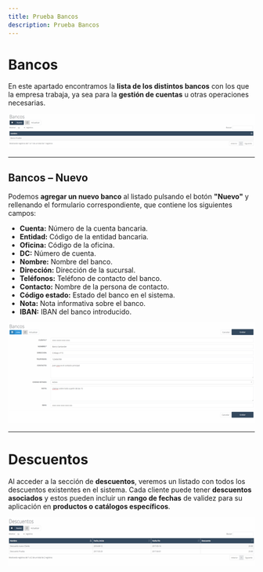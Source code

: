 ```yaml
---
title: Prueba Bancos
description: Prueba Bancos
---
```


# Bancos  

En este apartado encontramos la **lista de los distintos bancos** con los que la empresa trabaja, ya sea para la **gestión de cuentas** u otras operaciones necesarias.  

![](../../../assets/articulos/ban1.png)

---

## **Bancos – Nuevo**  

Podemos **agregar un nuevo banco** al listado pulsando el botón **"Nuevo"** y rellenando el formulario correspondiente, que contiene los siguientes campos:  

- **Cuenta:** Número de la cuenta bancaria.  
- **Entidad:** Código de la entidad bancaria.  
- **Oficina:** Código de la oficina.  
- **DC:** Número de cuenta.  
- **Nombre:** Nombre del banco.  
- **Dirección:** Dirección de la sucursal.  
- **Teléfonos:** Teléfono de contacto del banco.  
- **Contacto:** Nombre de la persona de contacto.  
- **Código estado:** Estado del banco en el sistema.  
- **Nota:** Nota informativa sobre el banco.  
- **IBAN:** IBAN del banco introducido.  

![](../../../assets/articulos/ban2.png) 

---

# **Descuentos**  

Al acceder a la sección de **descuentos**, veremos un listado con todos los descuentos existentes en el sistema. 
Cada cliente puede tener **descuentos asociados** y estos pueden incluir un **rango de fechas** de validez para su aplicación en **productos o catálogos específicos**.  

![](../../../assets/articulos/ban3.png)